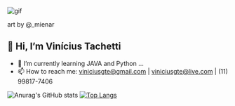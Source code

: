 ![gif](https://user-images.githubusercontent.com/114702851/193962800-b14b9363-d565-432a-bbd7-13ecd5e2729c.gif)


art by @_mienar


## 👋 Hi, I’m Vinícius Tachetti



- 🌱 I’m currently learning JAVA and Python ...
- 📫 How to reach me: viniciusgte@gmail.com | viniciusgte@live.com | (11) 99817-7406




![Anurag's GitHub stats](https://github-readme-stats.vercel.app/api?username=viniciusgte&show_icons=true&theme=tokyonight&card_width300px) [![Top Langs](https://github-readme-stats.vercel.app/api/top-langs/?username=viniciusgte&theme=tokyonight)](https://github.com/anuraghazra/github-readme-stats)





